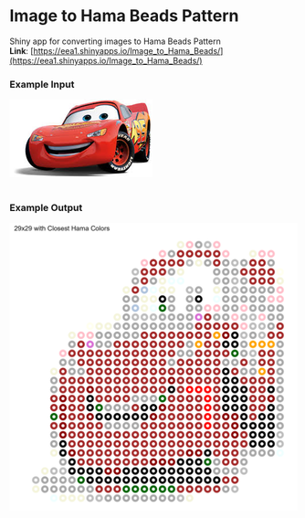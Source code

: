 # Image to Hama Beads Pattern

Shiny app for converting images to Hama Beads Pattern
<br>
**Link**: [https://eea1.shinyapps.io/Image_to_Hama_Beads/](https://eea1.shinyapps.io/Image_to_Hama_Beads/)

### Example Input
![](images/mcqueen.jfif) 
<br><br>

### Example Output
![](images/mcqueen_hama_bead_pattern_2024-09-09.png)
